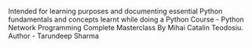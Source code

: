 Intended for learning purposes and documenting essential Python fundamentals and concepts learnt while doing a Python Course - Python Network Programming Complete Masterclass By Mihai Catalin Teodosiu.
<br>
Author - Tarundeep Sharma
